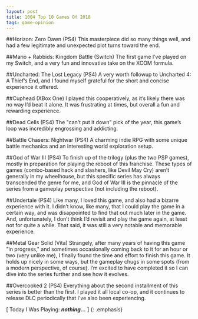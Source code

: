 ```yaml
---
layout: post
title: 1004 Top 10 Games Of 2018
tags: game-opinion
---
```

##Horizon: Zero Dawn (PS4)
This masterpiece did so many things well, and had a few legitimate and unexpected plot turns toward the end. 

##Mario + Rabbids: Kingdom Battle (Switch)
The first game I’ve played on my Switch, and a very fun and innovative take on the XCOM formula. 

##Uncharted: The Lost Legacy (PS4)
A very worth followup to Uncharted 4: A Thief’s End, and I found myself grateful for the short and concise experience it offered.

##Cuphead (XBox One)
I played this cooperatively, as it’s likely there was no way I’d beat it alone. It was frustrating at times, but overall a fun and rewarding experience. 

##Dead Cells (PS4)
The "can’t put it down" pick of the year, this game’s loop was incredibly engrossing and addicting.

##Battle Chasers: Nightwar (PS4)
A charming indie RPG with some unique battle mechanics and an interesting world exploration setup.

##God of War III (PS4)
To finish up of the trilogy (plus the two PSP games), mostly in preparation for playing the reboot of this franchise. These types of games (combo-based hack and slashers, like Devil May Cry) aren’t generally in my wheelhouse, but this specific series has always transcended the genre for me, and God of War III is the pinnacle of the series from a gameplay perspective (not including the reboot).

##Undertale (PS4)
Like many, I loved this game, and also had a bizarre experience with it. I didn’t know, like many, that I could play the game in a certain way, and was disappointed to find that out much later in the game. And, unfortunately, I don’t think I’d revisit and play the game again, at least not for quite a while.  That said, it was still a very notable and memorable experience. 

##Metal Gear Solid (Vita)
Strangely, after many years of having this game "in progress," and sometimes occasionally coming back to it for an hour or two (very unlike me), I finally found the time and effort to finish this game.  It holds up nicely in some ways, but the gameplay chugs in some spots (from a modern perspective, of course). I’m excited to have completed it so I can dive into the series further and see how it evolves.

##Overcooked 2 (PS4)
Everything about the second installment of this series is better than the first. I played it all local co-op, and it continues to release DLC periodically that I’ve also been experiencing.

[ Today I Was Playing: ***nothing...*** ]
{: .emphasis}
